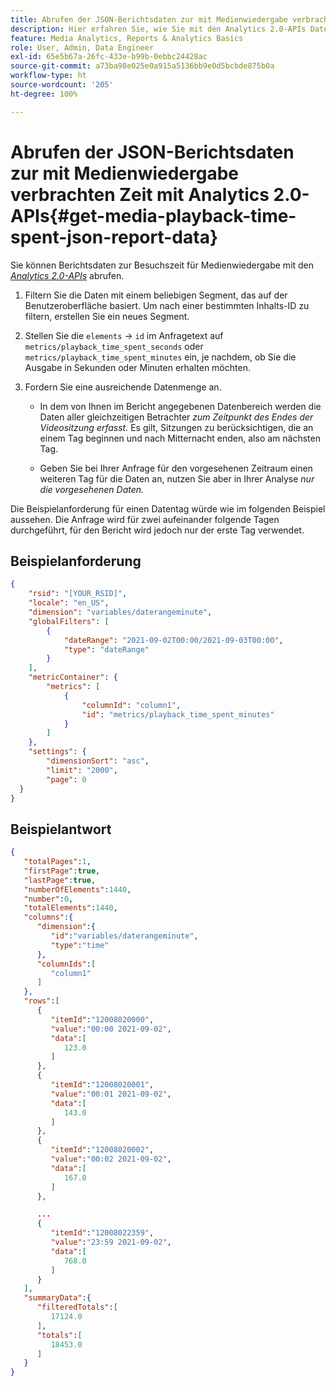 ```yaml
---
title: Abrufen der JSON-Berichtsdaten zur mit Medienwiedergabe verbrachten Zeit mit Analytics 2.0-APIs
description: Hier erfahren Sie, wie Sie mit den Analytics 2.0-APIs Daten zu der mit Medienwiedergabe verbrachten Zeit abrufen können. Beispielanfrage und -antwort anzeigen.
feature: Media Analytics, Reports & Analytics Basics
role: User, Admin, Data Engineer
exl-id: 65e5b67a-26fc-433e-b99b-0ebbc24428ac
source-git-commit: a73ba98e025e0a915a5136bb9e0d5bcbde875b0a
workflow-type: ht
source-wordcount: '205'
ht-degree: 100%

---
```


# Abrufen der JSON-Berichtsdaten zur mit Medienwiedergabe verbrachten Zeit mit Analytics 2.0-APIs{#get-media-playback-time-spent-json-report-data}

Sie können Berichtsdaten zur Besuchszeit für Medienwiedergabe mit den [_*Analytics 2.0-APIs*_](https://www.adobe.io/apis/experiencecloud/analytics/docs.html) abrufen.

1. Filtern Sie die Daten mit einem beliebigen Segment, das auf der Benutzeroberfläche basiert. Um nach einer bestimmten Inhalts-ID zu filtern, erstellen Sie ein neues Segment.
1. Stellen Sie die `elements` -> `id` im Anfragetext auf `metrics/playback_time_spent_seconds` oder `metrics/playback_time_spent_minutes` ein, je nachdem, ob Sie die Ausgabe in Sekunden oder Minuten erhalten möchten.
1. Fordern Sie eine ausreichende Datenmenge an.

   * In dem von Ihnen im Bericht angegebenen Datenbereich werden die Daten aller gleichzeitigen Betrachter _zum Zeitpunkt des Endes der Videositzung erfasst._
Es gilt, Sitzungen zu berücksichtigen, die an einem Tag beginnen und nach Mitternacht enden, also am nächsten Tag.

   * Geben Sie bei Ihrer Anfrage für den vorgesehenen Zeitraum einen weiteren Tag für die Daten an, nutzen Sie aber in Ihrer Analyse _*nur die vorgesehenen Daten.*_

Die Beispielanforderung für einen Datentag würde wie im folgenden Beispiel aussehen. Die Anfrage wird für zwei aufeinander folgende Tagen durchgeführt, für den Bericht wird jedoch nur der erste Tag verwendet.

## Beispielanforderung

```json
{
    "rsid": "[YOUR_RSID]",
    "locale": "en_US",
    "dimension": "variables/daterangeminute",
    "globalFilters": [
        {
            "dateRange": "2021-09-02T00:00/2021-09-03T00:00",
            "type": "dateRange"
        }
    ],
    "metricContainer": {
        "metrics": [
            {
                "columnId": "column1",
                "id": "metrics/playback_time_spent_minutes"
            }
        ]
    },
    "settings": {
        "dimensionSort": "asc",
        "limit": "2000",
        "page": 0
  }
}
```

## Beispielantwort

```JSON
{
   "totalPages":1,
   "firstPage":true,
   "lastPage":true,
   "numberOfElements":1440,
   "number":0,
   "totalElements":1440,
   "columns":{
      "dimension":{
         "id":"variables/daterangeminute",
         "type":"time"
      },
      "columnIds":[
         "column1"
      ]
   },
   "rows":[
      {
         "itemId":"12008020000",
         "value":"00:00 2021-09-02",
         "data":[
            123.0
         ]
      },
      {
         "itemId":"12008020001",
         "value":"00:01 2021-09-02",
         "data":[
            143.0
         ]
      },
      {
         "itemId":"12008020002",
         "value":"00:02 2021-09-02",
         "data":[
            167.0
         ]
      },

      ...
      {
         "itemId":"12008022359",
         "value":"23:59 2021-09-02",
         "data":[
            768.0
         ]
      }
   ],
   "summaryData":{
      "filteredTotals":[
         17124.0
      ],
      "totals":[
         18453.0
      ]
   }
}
```


<!--
You can extract the Media Playback Time Spent report data using the Experience Cloud API Explorer as follows.

1. Navigate to: [https://www.adobe.io.](https://www.adobe.io)
1. Select and enter the following information in the API Explorer form:

    * **API -** Select "Report".
    * **Method -** Select "Queue".
    * **Environment -** Select your data center.
    * Request JSON - Specify the following:

        * `reportSuiteID` - For info on reports suites: [Report Suites](https://experienceleague.adobe.com/docs/analytics/admin/manage-report-suites/report-suites-admin.html)

        * `dateTo` - End date of the report.         

          >[!NOTE]
          >
          >The maximum time period supported is two days.

        * `dateFrom` - Start date of the report.
        * `elements : id` - Set to `"videoconcurrentviewers"`

        * `elements : top` - Specify the number of entries to be returned.

      Sample request body:

      ```    
      {
          "reportDescription": {
              "reportSuiteID": "[Your Report Suite ID]",
              "dateTo": "2017-09-07",
              "dateFrom": "2017-09-07"
              "metrics": [
                  {
                      "id": "instances"
                  }
              ],
              "elements": [
                  {
                      "id": "videoconcurrentviewers",
                      "top": 2880
                  }
              ]
              "locale": "en_US"
          }
      }

      ```

      >[!TIP]
      >
      >Some sessions are ended on the next day, and at that point the data will be available for reporting. In that case the best approach is to select 2 days (2880 minutes) of data, and use only the data for the first day (1440 minutes).

1. Click **Get Response**.

   In the Response field, you should get a `reportID`.
1. In the form, change **Method** to "Get".
1. Enter the value of the `reportID` you received in Step 3, and click **Get Response**.

   The Media Playback Time Spent report data, in JSON format, is presented in the Response field.

   For example:

   ![](assets/api_helper_2.png)

   ![](assets/api_helper_1.png)

-->
